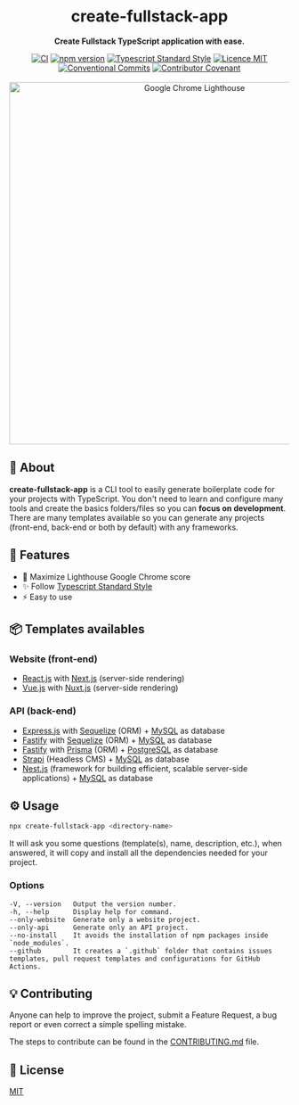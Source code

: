 <h1 align="center">create-fullstack-app</h1>

<p align="center">
  <strong>Create Fullstack TypeScript application with ease.</strong>
</p>

<p align="center">
  <a href="https://github.com/Divlo/create-fullstack-app/actions?query=workflow%3A%22ci%22"><img src="https://github.com/Divlo/create-fullstack-app/workflows/ci/badge.svg" alt="CI" /></a>
  <a href="https://www.npmjs.com/package/create-fullstack-app"><img src="https://img.shields.io/npm/v/create-fullstack-app.svg" alt="npm version"></a>
  <a href="https://www.npmjs.com/package/ts-standard"><img alt="Typescript Standard Style" src="https://camo.githubusercontent.com/f87caadb70f384c0361ec72ccf07714ef69a5c0a/68747470733a2f2f62616467656e2e6e65742f62616467652f636f64652532307374796c652f74732d7374616e646172642f626c75653f69636f6e3d74797065736372697074"/></a>
  <a href="./LICENSE"><img src="https://img.shields.io/badge/licence-MIT-blue.svg" alt="Licence MIT"/></a>
  <a href="https://conventionalcommits.org"><img src="https://img.shields.io/badge/Conventional%20Commits-1.0.0-yellow.svg" alt="Conventional Commits" /></a>
  <a href="./CODE_OF_CONDUCT.md"><img src="https://img.shields.io/badge/Contributor%20Covenant-v2.0%20adopted-ff69b4.svg" alt="Contributor Covenant" /></a>
  <br/> <br/>
  <a href="https://github.com/GoogleChrome/lighthouse"><img width="650px" src="https://raw.githubusercontent.com/Divlo/create-fullstack-app/master/.github/lighthouse_google-chrome.gif" alt="Google Chrome Lighthouse" /></a>
</p>

## 📜 About

**create-fullstack-app** is a CLI tool to easily generate boilerplate code for your projects with TypeScript. You don't need to learn and configure many tools and create the basics folders/files so you can **focus on development**. There are many templates available so you can generate any projects (front-end, back-end or both by default) with any frameworks.

## 🚀 Features

- 💯 Maximize Lighthouse Google Chrome score
- ✨ Follow [Typescript Standard Style](https://www.npmjs.com/package/ts-standard)
- ⚡️ Easy to use

## 📦 Templates availables

### Website (front-end)

- [React.js](https://reactjs.org/) with [Next.js](https://nextjs.org/) (server-side rendering)
- [Vue.js](https://vuejs.org/) with [Nuxt.js](https://nuxtjs.org/) (server-side rendering)

### API (back-end)

- [Express.js](https://expressjs.com/) with [Sequelize](https://sequelize.org/) (ORM) + [MySQL](https://www.mysql.com/) as database
- [Fastify](https://fastify.io/) with [Sequelize](https://sequelize.org/) (ORM) + [MySQL](https://www.mysql.com/) as database
- [Fastify](https://fastify.io/) with [Prisma](https://www.prisma.io/) (ORM) + [PostgreSQL](https://www.postgresql.org/) as database
- [Strapi](https://strapi.io/) (Headless CMS) + [MySQL](https://www.mysql.com/) as database
- [Nest.js](https://nestjs.com/) (framework for building efficient, scalable server-side applications) + [MySQL](https://www.mysql.com/) as database

## ⚙️ Usage

```sh
npx create-fullstack-app <directory-name>
```

It will ask you some questions (template(s), name, description, etc.), when answered, it will copy and install all the dependencies needed for your project.

### Options

```text
-V, --version   Output the version number.
-h, --help      Display help for command.
--only-website  Generate only a website project.
--only-api      Generate only an API project.
--no-install    It avoids the installation of npm packages inside `node_modules`.
--github        It creates a `.github` folder that contains issues templates, pull request templates and configurations for GitHub Actions.
```

## 💡 Contributing

Anyone can help to improve the project, submit a Feature Request, a bug report or even correct a simple spelling mistake.

The steps to contribute can be found in the [CONTRIBUTING.md](./CONTRIBUTING.md) file.

## 📄 License

[MIT](./LICENSE)
